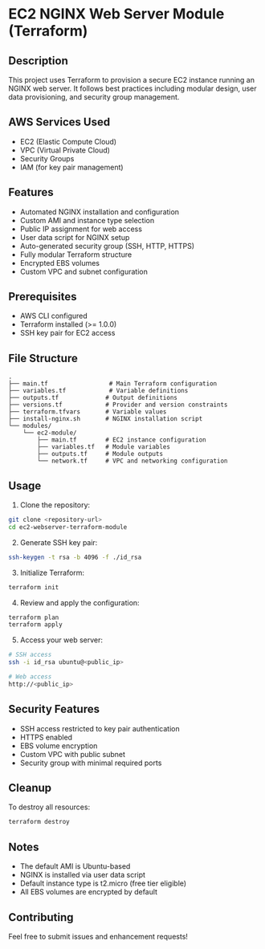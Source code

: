 # EC2 NGINX Web Server Module (Terraform)

## Description
This project uses Terraform to provision a secure EC2 instance running an NGINX web server. It follows best practices including modular design, user data provisioning, and security group management.

## AWS Services Used
- EC2 (Elastic Compute Cloud)
- VPC (Virtual Private Cloud)
- Security Groups
- IAM (for key pair management)

## Features
- Automated NGINX installation and configuration
- Custom AMI and instance type selection
- Public IP assignment for web access
- User data script for NGINX setup
- Auto-generated security group (SSH, HTTP, HTTPS)
- Fully modular Terraform structure
- Encrypted EBS volumes
- Custom VPC and subnet configuration

## Prerequisites
- AWS CLI configured
- Terraform installed (>= 1.0.0)
- SSH key pair for EC2 access

## File Structure
```
.
├── main.tf                 # Main Terraform configuration
├── variables.tf            # Variable definitions
├── outputs.tf             # Output definitions
├── versions.tf            # Provider and version constraints
├── terraform.tfvars       # Variable values
├── install-nginx.sh       # NGINX installation script
└── modules/
    └── ec2-module/
        ├── main.tf        # EC2 instance configuration
        ├── variables.tf   # Module variables
        ├── outputs.tf     # Module outputs
        └── network.tf     # VPC and networking configuration
```

## Usage

1. Clone the repository:
```bash
git clone <repository-url>
cd ec2-webserver-terraform-module
```

2. Generate SSH key pair:
```bash
ssh-keygen -t rsa -b 4096 -f ./id_rsa
```

3. Initialize Terraform:
```bash
terraform init
```

4. Review and apply the configuration:
```bash
terraform plan
terraform apply
```

5. Access your web server:
```bash
# SSH access
ssh -i id_rsa ubuntu@<public_ip>

# Web access
http://<public_ip>
```

## Security Features
- SSH access restricted to key pair authentication
- HTTPS enabled
- EBS volume encryption
- Custom VPC with public subnet
- Security group with minimal required ports

## Cleanup
To destroy all resources:
```bash
terraform destroy
```

## Notes
- The default AMI is Ubuntu-based
- NGINX is installed via user data script
- Default instance type is t2.micro (free tier eligible)
- All EBS volumes are encrypted by default

## Contributing
Feel free to submit issues and enhancement requests!